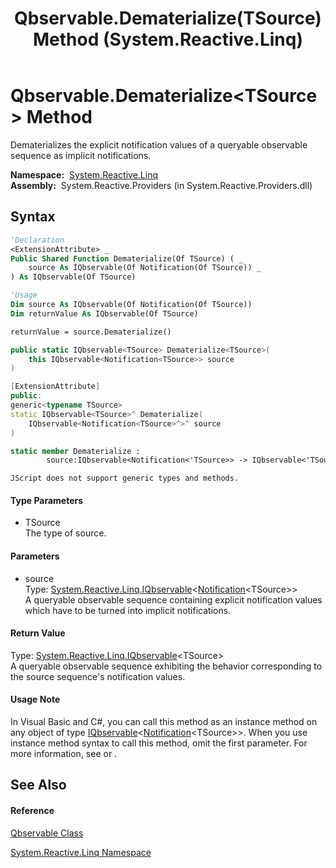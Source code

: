 ﻿---
title: Qbservable.Dematerialize(TSource) Method  (System.Reactive.Linq)
TOCTitle: Dematerialize(TSource) Method
ms:assetid: M:System.Reactive.Linq.Qbservable.Dematerialize``1(System.Reactive.Linq.IQbservable{System.Reactive.Notification{``0}})
ms:mtpsurl: https://msdn.microsoft.com/en-us/library/Hh211846(v=VS.103)
ms:contentKeyID: 36069292
ms.date: 06/28/2011
mtps_version: v=VS.103
f1_keywords:
- System.Reactive.Linq.Qbservable.Dematerialize``1
dev_langs:
- CSharp
- JScript
- VB
- FSharp
- c++
---

# Qbservable.Dematerialize\<TSource\> Method

Dematerializes the explicit notification values of a queryable observable sequence as implicit notifications.

**Namespace:**  [System.Reactive.Linq](hh211929\(v=vs.103\).md)  
**Assembly:**  System.Reactive.Providers (in System.Reactive.Providers.dll)

## Syntax

``` vb
'Declaration
<ExtensionAttribute> _
Public Shared Function Dematerialize(Of TSource) ( _
    source As IQbservable(Of Notification(Of TSource)) _
) As IQbservable(Of TSource)
```

``` vb
'Usage
Dim source As IQbservable(Of Notification(Of TSource))
Dim returnValue As IQbservable(Of TSource)

returnValue = source.Dematerialize()
```

``` csharp
public static IQbservable<TSource> Dematerialize<TSource>(
    this IQbservable<Notification<TSource>> source
)
```

``` c++
[ExtensionAttribute]
public:
generic<typename TSource>
static IQbservable<TSource>^ Dematerialize(
    IQbservable<Notification<TSource>^>^ source
)
```

``` fsharp
static member Dematerialize : 
        source:IQbservable<Notification<'TSource>> -> IQbservable<'TSource> 
```

``` jscript
JScript does not support generic types and methods.
```

#### Type Parameters

  - TSource  
    The type of source.

#### Parameters

  - source  
    Type: [System.Reactive.Linq.IQbservable](hh229328\(v=vs.103\).md)\<[Notification](hh229462\(v=vs.103\).md)\<TSource\>\>  
    A queryable observable sequence containing explicit notification values which have to be turned into implicit notifications.  

#### Return Value

Type: [System.Reactive.Linq.IQbservable](hh229328\(v=vs.103\).md)\<TSource\>  
A queryable observable sequence exhibiting the behavior corresponding to the source sequence's notification values.  

#### Usage Note

In Visual Basic and C\#, you can call this method as an instance method on any object of type [IQbservable](hh229328\(v=vs.103\).md)\<[Notification](hh229462\(v=vs.103\).md)\<TSource\>\>. When you use instance method syntax to call this method, omit the first parameter. For more information, see [](https://msdn.microsoft.com/en-us/library/Bb384936) or [](https://msdn.microsoft.com/en-us/library/Bb383977).

## See Also

#### Reference

[Qbservable Class](hh211693\(v=vs.103\).md)

[System.Reactive.Linq Namespace](hh211929\(v=vs.103\).md)

